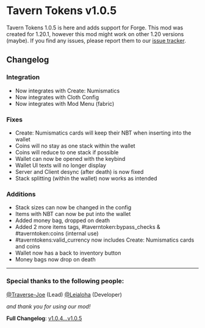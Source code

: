 Tavern Tokens v1.0.5
====================

Tavern Tokens 1.0.5 is here and adds support for Forge. This mod was created for 1.20.1, however this mod might work on other 1.20 versions (maybe). If you find any issues, please report them to our [issue tracker](https://github.com/theLeialoha/Tavern-Tokens/issues).



Changelog
---------

### Integration

*   Now integrates with Create: Numismatics
*   Now integrates with Cloth Config
*   Now integrates with Mod Menu (fabric)

### Fixes

*   Create: Numismatics cards will keep their NBT when inserting into the wallet
*   Coins will no stay as one stack within the wallet
*   Coins will reduce to one stack if possible
*   Wallet can now be opened with the keybind
*   Wallet UI texts will no longer display
*   Server and Client desync (after death) is now fixed
*   Stack splitting (within the wallet) now works as intended

### Additions

*   Stack sizes can now be changed in the config
*   Items with NBT can now be put into the wallet
*   Added money bag, dropped on death
*   Added 2 more items tags, #taverntoken:bypass_checks & #taverntoken:coins (internal use)
*   #taverntokens:valid_currency now includes Create: Numismatics cards and coins
*   Wallet now has a back to inventory button
*   Money bags now drop on death

---

### Special thanks to the following people:

[@Traverse-Joe](https://github.com/Traverse-Joe) (Lead)
[@Leialoha](https://github.com/Leialoha) (Developer)

_and thank you for using our mod!_

**Full Changelog**: [v1.0.4...v1.0.5](https://github.com/theLeialoha/Tavern-Tokens/compare/v1.0.4...v1.0.5)